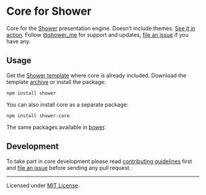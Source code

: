 # Core for Shower

Core for the [Shower](https://github.com/shower/shower/) presentation engine. Doesn’t include themes. [See it in action](http://shwr.me). Follow [@shower\_me](https://twitter.com/shower\_me) for support and updates, [file an issue](https://github.com/shower/shower/issues/new) if you have any.

## Usage

Get the [Shower template](https://github.com/shower/shower/) where core is already included. Download the template [archive](http://shwr.me/shower.zip) or install the package:

```
npm install shower
```

You can also install core as a separate package:

```
npm install shower-core
```

The same packages available in [bower](http://bower.io).

## Development

To take part in core development please read [contributing guidelines](../../../../../../../../diaporamas/slides-afd\_files/rmdshower/node\_modules/shower/node\_modules/shower-core/CONTRIBUTING.md) first and [file an issue](https://github.com/shower/shower/issues/new) before sending any pull request.

***

Licensed under [MIT License](license.md).
